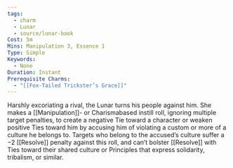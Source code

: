 ```yaml
---
tags:
  - charm
  - Lunar
  - source/lunar-book
Cost: 5m
Mins: Manipulation 3, Essence 1
Type: Simple
Keywords:
  - None
Duration: Instant
Prerequisite Charms:
  - "[[Fox-Tailed Trickster’s Grace]]"
---
```

Harshly excoriating a rival, the Lunar turns his people against him. She makes a [[Manipulation]]- or Charismabased instill roll, ignoring multiple target penalties, to create a negative Tie toward a character or weaken positive Ties toward him by accusing him of violating a custom or more of a culture he belongs to. Targets who belong to the accused’s culture suffer a −2 [[Resolve]] penalty against this roll, and can’t bolster [[Resolve]] with Ties toward their shared culture or Principles that express solidarity, tribalism, or similar.